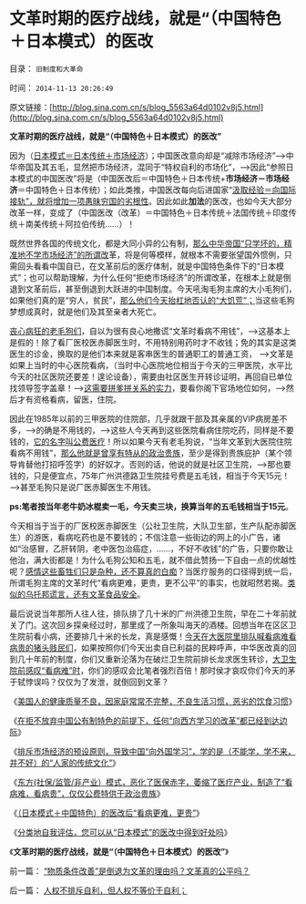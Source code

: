 # 文革时期的医疗战线，就是“（中国特色＋日本模式）的医改

目录： `旧制度和大革命` 

时间： `2014-11-13 20:26:49` 

原文链接：[http://blog.sina.com.cn/s/blog_5563a64d0102v8j5.html](http://blog.sina.com.cn/s/blog_5563a64d0102v8j5.html)

**文革时期的医疗战线，就是“（中国特色＋日本模式）的医改”**

因为（[日本模式＝日本传统＋市场经济](../../../2014/11/11/（日本模式＋中国特色）的医改后“看病更难，更贵”.md)）；中国医改意向却是“减除市场经济”——>中华帝国及其五毛，显然把市场经济，混同于“特权自利的市场化”，——>因此“参照日本模式的中国医改”将是（中国医改后＝中国特色＋日本传统+**市场经济－市场经济**＝中国特色＋日本传统）；如此类推，中国医改每向后进国家“[汲取经验＝向国际接轨”，就将增加一项愚昧穷国的劣根性](../../../2010/5/13/东西方传统文化垃圾取长补短发挥余热.md)。因此如此**加法**的医改，也如今天大部分改革一样，变成了（中国医改（改革）＝中国特色＋日本传统＋法国传统＋印度传统＋南美传统＋阿拉伯传统……）！

既然世界各国的传统文化，都是大同小异的公有制，[那么中华帝国“只学坏的，精准地不学市场经济”的所谓改](../../../2014/11/9/逻辑解读中国改革的特色折腾，传统机理，停滞结果；.md)革，将是何等模样，就根本不需要张望国外惯例，只需回头看看中国自已，在文革前后的医疗体制，就是中国特色条件下的“日本模式”；也可以帮助理解，为什么任何“拒绝市场经济”的所谓改革，在根本上就是倒退到文革前后，甚至倒退到大跃进的中国制度。今天吼淘毛狗主席的大小毛狗们，如果他们真的是“穷人，贫民”，[那么他们今天抬杠地否认的“大饥荒”；](../../../2010/4/24/后工业化时代应该从1933年真正开始.md)当这些毛狗梦想成真时，就是他们及其至亲者大死亡。

[丧心病狂的老毛狗们](../../../2012/10/11/敬老爱幼是人类美德，“尊老不爱幼”是传统恶习.md)，自以为很有良心地撒谎“文革时看病不用钱”，——>这基本上是假的！除了看厂医校医赤脚医生时，不用特别用药时才不收钱；免的其实是这类医生的诊金，换取的是他们本来就是客串医生的普通职工的普通工资，
——>文革是如果上当时的中心医院看病，（当时中心医院地位相当于今天的三甲医院，水平比今天的社区医院还要差！遑论设备），需要由社区医生开转诊证明，再回自已单位找领导签字盖章！——>[这需要拼爹拼关系的实力](../../../2014/11/12/请自我评估，您可以从“日本模式”的医改中得到好处吗？.md)，要看你阁下官场地位如何，——>然后才有资格看病，留医，住院。

因此在1985年以前的三甲医院的住院部，几乎就跟干部及其亲属的VIP病房差不多，——>的确是不用钱的，——>这些人今天再到这些医院看病住院吃药，同样是不要钱的，[它的名字叫公费医疗](../../../2012/4/24/索取“公费医疗保障”的通往奴役之路.md)！所以如果今天有老毛狗说，“当年文革到大医院住院看病不用钱”，[那么他就是曾享有特从的政治贵族](../../../2013/6/6/革命，反革命，保守，既得利益的结构图及说明.md)，至少是得到贵族庇护（某个领导肯替他打招呼签字）的好奴才。否则的话，他说的就是社区卫生院，——>那也要钱的，只是便宜点，75年广州洪德路卫生院挂号费是五毛钱，相当于今天15元！——>甚至毛狗只是说厂医赤脚医生不用钱。

**ps:笔者按当年老牛奶冰棍卖一毛，今天卖三块，换算当年的五毛钱相当于15元**。

今天相当于当于的厂医校医赤脚医生（公社卫生院，大队卫生部，生产队配赤脚医生）的游医，看病吃药也是不要钱的；不信注意一些街边的网上的小广告，诸如“治感冒，乙肝转阴，老中医包治癌症，……，不好不收钱”的广告，只要你敢让他治，满大街都是！为什么毛狗公知和五毛，就不借此赞扬一下自由一点的优越性呢？[感情这些畜牲们只是杂种，还不算真的白痴](../../../2009/8/6/一些可怜人有其可憎之处.md)？当医疗服务的口径得到统一后，所谓毛狗主席的文革时代“看病更难，更贵，更不公平”的事实，也就昭然若揭。[类似的乌托邦谎言，还有文革食品安全](../../../2012/5/7/乌托邦的诸神与天堂.md)。

最后说说当年那所人往人往，排队排了几十米的广州洪德卫生院，早在二十年前就关了门。这次回乡探亲经过时，那里成了一所象叫海天的酒楼。回想当年在区区卫生院前看小病，还要排几十米的长龙，真是感慨！[今天在大医院里排队喊看病难看病贵的猪头贱民们](../../../2014/5/1/看病难看病贵，因为中国的非公医疗的制度成本惊人.md)，如果按照你们今天出卖自已利益的民粹呼声，中华医改真的回到几十年前的制度，你们又重新沦落为在破烂卫生院前排长龙求医生转诊，[大卫生院前感叹“看病难”时](../../../2008/2/24/欲壑难填：人或会穷，不是施暴发泄的合法理由.md)，你们的感叹会比笔者强烈百倍！那时侯才哀叹你们今天的茅于轼悖误吗？仅仅为了发泄，就倒回到文革？

《[美国人的健康质量不良，因家庭常常不完整，不良生活习惯，恶劣的饮食习惯](../../../2014/11/7/日本人真实的健康水平和神话中的医疗优越.md)》

《[在拒不放弃中国公有制特色的前提下，任何“向西方学习的改革”都已经到达边际](../../../2014/11/8/各国坚持传统特色下，“向发达学习”的改革都已达边际.md)》

《[排斥市场经济的预设原则，导致中国“向外国学习”，学的是（不能学，学不来，并不好）的“人家的传统文化”](../../../2014/11/9/逻辑解读中国改革的特色折腾，传统机理，停滞结果；.md)》

《[东方(社保/监管/非产业）模式，恶化了医保赤字，萎缩了医疗产业，制造了“看病难，看病贵”，仅仅公费特供于政治贵族](../../../2014/11/10/德国日本模式与美国“医保赤字医疗投入”的口径差异；.md)》

《[（日本模式＋中国特色）的医改后“看病更难，更贵”](../../../2014/11/11/（日本模式＋中国特色）的医改后“看病更难，更贵”.md)》

《[分类地自我评估，您可以从“日本模式”的医改中得到好处吗](../../../2014/11/12/请自我评估，您可以从“日本模式”的医改中得到好处吗？.md)》

《**文革时期的医疗战线，就是“（中国特色＋日本模式）的医改”**》

前一篇： [“物质条件改善”是倒退为文革的理由吗？文革真的公平吗？](../../../2014/11/14/“物质条件改善”是倒退为文革的理由吗？文革真的公平吗？.md)

后一篇： [人权不排斥自利，但人权不等价于自利；](../../../2014/11/10/人权不排斥自利，但人权不等价于自利；.md)

